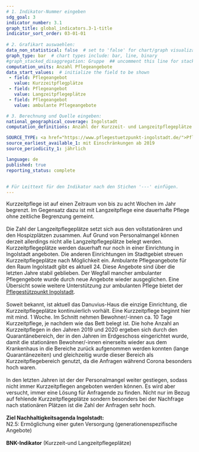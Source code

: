 ```yaml
---
# 1. Indikator-Nummer eingeben 
sdg_goal: 3 
indicator_number: 3.1
graph_title: global_indicators.3-1-title
indicator_sort_order: 03-01-01
 
# 2. Grafikart auswaehlen: 
data_non_statistical: false  # set to 'false' for chart/graph visualization 
graph_type: bar  # chart types include: bar, line, binary 
#graph_stacked_disaggregation: Gruppe  ## uncomment this line for stacked bars. eplace 'Geschlecht' with the field of aggregation. 
computation_units: Anzahl Pflegeangebote 
data_start_values:  # initialize the field to be shown  
 - field: Pflegeangebot
   value: Kurzzeitpflegplätze
 - field: Pflegeangebot
   value: Langzeitpflegeplätze
 - field: Pflegeangebot
   value: ambulante Pflegeangebote

# 3. Berechnung und Quelle eingeben: 
national_geographical_coverage: Ingolstadt 
computation_definitions: Anzahl der Kurzzeit- und Langzeitpflegeplätze sowie ambulante Pflegeangebote

SOURCE_TYPE: <a href="https://www.pflegestuetzpunkt-ingolstadt.de/">Pflegestützpunkt Ingolstadt</a>, Gesundheitsamt Ingolstadt  # data source  
source_earliest_available_1: mit Einschränkungen ab 2019
source_periodicity_1: jährlich

language: de   
published: true 
reporting_status: complete
 
 
# Für Leittext für den Indikator nach den Stichen '---' einfügen. 
---
```

Kurzzeitpflege ist auf einen Zeitraum von bis zu acht Wochen im Jahr begrenzt. Im Gegensatz dazu ist mit Langzeitpflege eine dauerhafte Pflege ohne zeitliche Begrenzung gemeint. <br>
<br>
Die Zahl der Langzeitpflegeplätze setzt sich aus den vollstationären und den Hospizplätzen zusammen. Auf Grund von Personalmangel können derzeit allerdings nicht alle Langzeitpflegeplätze belegt werden. Kurzzeitpflegeplätze werden dauerhaft nur noch in einer Einrichtung in Ingolstadt angeboten. Die anderen Einrichtungen im Stadtgebiet streuen Kurzzeitpflegeplätze nach Möglichkeit ein. Ambulante Pflegeangebote für den Raum Ingolstadt gibt es aktuell 24. Diese Angebote sind über die letzten Jahre stabil geblieben. Der Wegfall mancher ambulanter Pflegengebote wurde durch neue Angebote wieder ausgeglichen. Eine Übersicht sowie weitere Unterstützung zur ambulanten Pflege bietet der <a href="https://www.pflegestuetzpunkt-ingolstadt.de/">Pflegestützpunkt Ingolstadt</a>.<br>
<br>
Soweit bekannt, ist aktuell das Danuvius-Haus die einzige Einrichtung, die Kurzzeitpflegeplätze kontinuierlich vorhält. Eine Kurzzeitpflege beginnt hier mit mind. 1 Woche. Im Schnitt nehmen Bewohner/-innen ca. 10 Tage Kurzzeitpflege, je nachdem wie das Bett belegt ist. Die hohe Anzahl an Kurzzeitpflegen in den Jahren 2019 und 2020 ergeben sich durch den Quarantänebereich, der in den Jahren im Erdgeschoss eingerichtet wurde, damit die stationären Bewohner/-innen einerseits wieder aus dem Krankenhaus in die Bereiche zurück aufgenommen werden konnten (lange Quarantänezeiten) und  gleichzeitig wurde dieser Bereich als Kurzzeitpflegebereich genutzt, da die Anfragen während Corona besonders hoch waren.<br> 
<br>
In den letzten Jahren ist der der Personalmangel weiter gestiegen, sodass nicht immer Kurzzeitpflegen angeboten werden können. Es wird aber versucht, immer eine Lösung für Anfragende zu finden. Nicht nur im Bezug auf fehlende Kurzzeitpflegeplätze sondern besonders bei der Nachfrage nach stationären Plätzen ist die Zahl der Anfragen sehr hoch.<br> 
<br>
<b>Ziel Nachhaltigkeitsagenda Ingolstadt:</b><br>
N2.5: Ermöglichung einer guten Versorgung (generationenspezifische Angebote)<br>
<br>
<b>BNK-Indikator</b> (Kurzzeit-und Langzeitpflegeplätze)
